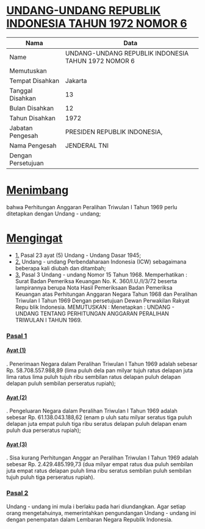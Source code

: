 # [UNDANG-UNDANG REPUBLIK INDONESIA TAHUN 1972 NOMOR 6](http://example.org/legal/document/uu/1972/6)

| Nama | Data |
| ------ | ----- |
|Name|UNDANG-UNDANG REPUBLIK INDONESIA TAHUN 1972 NOMOR 6|
|Memutuskan||
|Tempat Disahkan|Jakarta|
|Tanggal Disahkan|13|
|Bulan Disahkan|12|
|Tahun Disahkan|1972|
|Jabatan Pengesah|PRESIDEN REPUBLIK INDONESIA,|
|Nama Pengesah|JENDERAL TNI|
|Dengan Persetujuan||
# [Menimbang](http://example.org/legal/document/uu/1972/6/menimbang)
bahwa Perhitungan Anggaran Peralihan Triwulan I Tahun 1969 perlu ditetapkan dengan Undang - undang;
# [Mengingat](http://example.org/legal/document/uu/1972/6/mengingat)

* [1.](http://example.org/legal/document/uu/1972/6/mengingat/point/0001) Pasal 23 ayat (5) Undang - Undang Dasar 1945;
* [2.](http://example.org/legal/document/uu/1972/6/mengingat/point/0002) Undang - undang Perbendaharaan Indonesia (ICW) sebagaimana beberapa kali diubah dan ditambah;
* [3.](http://example.org/legal/document/uu/1972/6/mengingat/point/0003) Pasal 3 Undang - undang Nomor 15 Tahun 1968. Memperhatikan : Surat Badan Pemeriksa Keuangan No. K. 360/I.U./I/3/72 beserta lampirannya berupa Nota Hasil Pemeriksaan Badan Pemeriksa Keuangan atas Perhitungan Anggaran Negara Tahun 1968 dan Peralihan Triwulan I Tahun 1969 Dengan persetujuan Dewan Perwakilan Rakyat Repu blik Indonesia. MEMUTUSKAN : Menetapkan : UNDANG - UNDANG TENTANG PERHITUNGAN ANGGARAN PERALIHAN TRIWULAN I TAHUN 1969.

### [Pasal 1](http://example.org/legal/document/uu/1972/6/pasal/0001)

#### [Ayat (1)](http://example.org/legal/document/uu/1972/6/pasal/0001/version/19721213/ayat/0001)
. Penerimaan Negara dalam Peralihan Triwulan I Tahun 1969 adalah sebesar Rp. 58.708.557.988,89 (lima puluh dela pan milyar tujuh ratus delapan juta lima ratus lima puluh tujuh ribu sembilan ratus delapan puluh delapan delapan puluh sembilan perseratus rupiah);

#### [Ayat (2)](http://example.org/legal/document/uu/1972/6/pasal/0001/version/19721213/ayat/0002)
. Pengeluaran Negara dalam Peralihan Triwulan I Tahun 1969 adalah sebesar Rp. 61.138.043.188,62 (enam p uluh satu milyar seratus tiga puluh delapan juta empat puluh tiga ribu seratus delapan puluh delapan enam puluh dua perseratus rupiah);

#### [Ayat (3)](http://example.org/legal/document/uu/1972/6/pasal/0001/version/19721213/ayat/0003)
. Sisa kurang Perhitungan Anggar an Peralihan Triwulan I Tahun 1969 adalah sebesar Rp. 2.429.485.199,73 (dua milyar empat ratus dua puluh sembilan juta empat ratus delapan puluh lima ribu seratus sembilan puluh sembilan tujuh puluh tiga perseratus rupiah).


### [Pasal 2](http://example.org/legal/document/uu/1972/6/pasal/0002)
Undang - undang ini mula i berlaku pada hari diundangkan. Agar setiap orang mengetahuinya, memerintahkan pengundangan Undang - undang ini dengan penempatan dalam Lembaran Negara Republik Indonesia.
